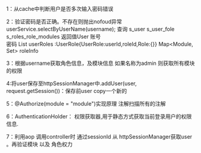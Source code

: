 1：从cache中判断用户是否多次输入密码错误

2：验证密码是否正确。不存在则抛出nofoud异常
userService.selectByUserName(username); 查询
 s_user  s_user_fole  s_roles_role_modules
返回值User 
账号  
密码 
 List<UserRole> userRoles :UserRole{UserRole:userId,roleId,Role:{}}
 Map<Module, Set<String>> roleInfo

3：根据username获取角色信息，及模块信息
如果名称为admin  则获取所有模块的权限

4:将user保存至httpSessionManager中.addUser(user, request.getSession())：保存前user copy一个新的

5：@Authorize(module = "module")实现原理
注解扫描所有的注解


6：AuthenticationHolder：  权限获取器,用于静态方式获取当前登录用户的权限信息.

7：利用aop 调用controller时 通过sessionId 从 httpSessionManager获取user 。再验证模块 以及 角色权力


      





